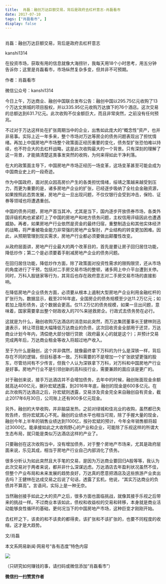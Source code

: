 ```yaml
---
title:  肖磊：融创万达巨额交易，背后是政府去杠杆意志-肖磊看市
date: 2017-07-10
tags: ["肖磊看市", ]
display: false
---
```



## 



肖磊：融创万达巨额交易，背后是政府去杠杆意志




kanshi1314




在投资市场，获取有用的信息就像大海捞针，我每天用18个小时思考，用五分钟告诉你；这里是肖磊看市，市场纵然复杂多变，但并非不可预期。


作者：肖磊看市

微信公众号：kanshi1314



今日上午，万达商业、融创中国联合发布公告：融创中国以295.75亿元收购了13个万达文旅城的项目股权，并以335.95亿元收购万达旗下的76个酒店。这次交易的总额达到631.7亿元。此次收购不仅金额巨大，而且非常突然，之前没有任何预兆。



不过对于万达这样处在扩张周期当中的企业，出售如此庞大的“概念性”资产，也并非易事。实际上近一年多来，整个市场对万达等房企的债务问题表现出了担忧情绪。再加上中国房地产市场整个政策面正经历重要的变化，债务型扩张恐怕难以持续，也不符合大的去杠杆战略，这是此次收购最大的一个背景。只有深刻的理解了这一背景，才能搞清楚这类事发突然的收购，为何来得如此干净利落。



在大的政策面主导下，中国房地产市场正经历一场变革，这场变革甚至可能会成为中国商业史上的一段奇迹。



作为中国政府，面对民众因高房价产生的各类担忧情绪，绥靖之策越来越受到压力，而更为重要的是，诸多房地产企业的扩张，已经逐步吸纳了全社会金融资源，如果按照此态势发展，房地产业一旦出现问题，不仅仅银行会受到冲击，保险、证券等领域也将遭遇重创。



中国的债务问题，房地产首当其冲。尤其是当下，国内逐步开放债券市场，各类外国评级机构也紧紧盯上了中国的房地产和地方债务问题，主权信用评级因此也遭遇威胁。再者，如果房地产行业依然是资金的最终归宿，重整制造业和其他实体经济的战略，将严重被吸金能力非常强的房地产业掣肘，产业结构的转变更加困难。因此，从预期管理到现实需求，房地产行业都必须要做出颠覆性改变。



从政府层面讲，房地产行业最大的两个改革目的，首先是要让房子回归居住功能，降低炒作；第二个是必须要着手削减房地产企业的债务问题。



在回归居住功能，降低炒作方面，除了政策面对投资性需求的限购限贷，还从市场的角度进行了干预，包括对二手房交易市场的整顿，诸多网上中介平台遭到关停。同时，万科入股链家等行为，其背后也存在政府意志对二手房交易市场的直接影响。



在降低房地产企业债务方面，必须要从根本上遏制大型房地产企业利用金融杠杆的扩张行为。数据显示，截至2016年底，全国房企的债务规模至少达11.2万亿元；如若加上隐形债务，这个数据会更高。仅11.2万亿的债务规模，如果一旦出问题，意味着，国家需要拿出整个财政收入的70%来拯救房企。行政式去债务势在必行。



这就是为什么，融创收购万达酒店的消息如此突然，而万达集团董事长王健林则迅速表示，转让项目能大幅降低万达商业的负债，这次回收资金全部用于还贷，万达商业计划今年内，清偿绝大部分银行贷款（政府最关心的就是这个）；并预计交易完成两年后，万达商业租金等收入将超过地产收入。



至于为什么是融创，这个并非偶然，就像最终拿下万科的为什么是深铁一样，背后存在不同的逻辑，但目标基本一致。万科需要的不是增加一个扩张欲望更强的股东，尽管坊间有不少传言，但我个人认为深铁拿下万科，对万科和中国房地产行业是好事。房地产行业不是引领创新的高科技行业，需要兼顾的面应该是更广的。



对于融创来说，接手万达酒店并不会增加债务，去年中的时候，融创账面现金余额就高达400亿元，据孙宏斌透露，到2016年年底，融创的现金是600多亿元。在此次收购万达酒店之后，孙宏斌则透露，交易涉及资金完全来自融创自有资金，截止2017年6月30日，公司账上还有900多亿元现金。



另外，融创的大举收购，并非脑袋发热，之前对绿城和佳兆业的收购，虽然都已失败告终，但孙宏斌其心不死。融创的业绩水平也相当可观，除了手握大量的现金，融创今年上半年的销售业绩达到1100亿，按孙宏斌的预计，今年全年销售额将超过3000亿。能承接如此之大收购野心的产业和企业，可能除了乐视这样的所谓大生态布局，就只能是类似万达酒店这样的产业了。



只要融创在这次收购当中，没有增加债务，对于整个房地产市场来，尤其是政府层面来说，乐见其成，相当于房地产行业自己内部消化了债务。



很多分析认为如此突然且大手笔的交易，是因为万达商业要回归A股等等，我认为此次交易对于两者来说，都并非什么深谋远虑。万达酒店去年盈利状况虽然不佳，但整个产业布局和未来发展的趋势良好，万达真的愿意把酒店及这些旅游产业卖出去吗？王健林在达成交易之后说了句话，透露了玄机，他说，“其实万达商业的负债并不算高”。言语间，实际上是一种无奈。



当然融创接手如此之大的资产之后，很多方面也面临挑战，就像其接手乐视之后带来的挑战一样。不过商业本该如此，债权和收益权的交易和转移，本身就是商业活动能够良性循环的基础，更何况当下的中国房地产市场，这种巨变才刚刚开始。



去杠杆之下，该卖的和不该卖的都得卖，该扩张和不该扩张的，也要不同程度的收缩，这才是大趋势。



文/肖磊



本文系网易新闻·网易号“各有态度”特色内容

<img class="" data-ratio="1" data-s="300,640" src="http://mmbiz.qpic.cn/mmbiz_jpg/rIYcHn0KrPSjOtc2kgTPibsxhaoD4Krel3cd9hnIh6dkibBqkMukKKL7yLxCYzuogxEG3qoO5MCBQgbXbldPxcLw/640?wx_fmt=jpeg" data-type="jpeg" data-w="430" style="line-height: 25.6px; box-sizing: border-box !important; word-wrap: break-word !important; visibility: visible !important; width: auto !important;" width="auto"/>

（只研究如何赚钱的事，请扫码或微信添加“肖磊看市”）






**微信扫一扫赞赏作者**